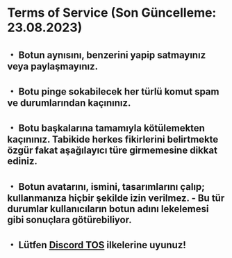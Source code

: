 # Terms of Service (Son Güncelleme: 23.08.2023)
## ・ Botun aynısını, benzerini yapip satmayınız veya paylaşmayınız.
## ・ Botu pinge sokabilecek her türlü komut spam ve durumlarından kaçınınız.
## ・ Botu başkalarına tamamıyla kötülemekten kaçınınız. Tabikide herkes fikirlerini belirtmekte özgür fakat aşağılayıcı türe girmemesine dikkat ediniz.
## ・ Botun avatarını, ismini, tasarımlarını çalıp; kullanmanıza hiçbir şekilde izin verilmez. - Bu tür durumlar kullanıcıların botun adını lekelemesi gibi sonuçlara götürebiliyor.
## ・ Lütfen [Discord TOS](https://discord.com/terms) ilkelerine uyunuz!
